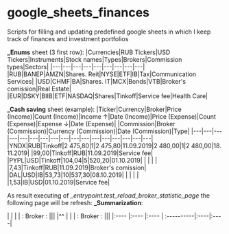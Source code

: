 # google_sheets_finances
Scripts for filling and updating predefined google sheets in which I keep track of finances and investment portfolios

**_Enums** sheet (3 first row):
|Currencies|RUB Tickers|USD Tickers|Instruments|Stock names|Types|Brokers|Commission types|Sectors|
|---|---|---|---|---|---|---|---|---|
|RUB|BANEP|AMZN|Shares. Reit|NYSE|ETF|IB|Tax|Communication Services|
|USD|CHMF|BA|Shares. IT|MCX|Bonds|VTB|Broker's comission|Real Estate|
|EUR|DSKY|BIIB|ETF|NASDAQ|Shares|Tinkoff|Service fee|Health Care|

**_Cash saving** sheet (example):
|Ticker|Currency|Broker|Price (Income)|Count (Income)|Income ↑|Date (Income)|Price (Expense)|Count (Expense)|Expense ↓|Date (Expense)| |Commission|Broker (Commission)|Currency (Commission)|Date (Commission)|Type|
|---|---|---|---|---|---|---|---|---|---|---|---|---|---|---|---|---|
|YNDX|RUB|Tinkoff|2 475,80|1|2 475,80|11.09.2019|2 480,00|1|2 480,00|18.11.2019| |99,00|Tinkoff|RUB|11.09.2019|Service fee|
|PYPL|USD|Tinkoff|104,04|5|520,20|01.10.2019| | | | | |7,43|Tinkoff|RUB|11.09.2019|Broker's comission|
|DAL|USD|IB|53,73|10|537,30|08.10.2019| | | | | |1,53|IB|USD|01.10.2019|Service fee|

As result executing of *_entrypoint.test_reload_broker_statistic_page* the following page will be refresh:
**_Summarization**:

|      |      |      | : Broker : |||
|^^    |      |      | : Broker : |||
|:---- |:---- |:---- | :----------|:----|:----|
